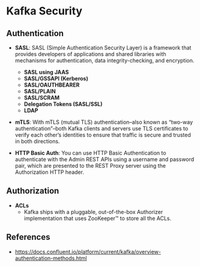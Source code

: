 # Kafka Security

## Authentication

- __SASL__: SASL (Simple Authentication Security Layer) is a framework that provides developers of applications and shared libraries with mechanisms for authentication, data integrity-checking, and encryption.
    - __SASL using JAAS__
    - __SASL/GSSAPI (Kerberos)__
    - __SASL/OAUTHBEARER__
    - __SASL/PLAIN__
    - __SASL/SCRAM__
    - __Delegation Tokens (SASL/SSL)__
    - __LDAP__

- __mTLS__: With mTLS (mutual TLS) authentication–also known as “two-way authentication”–both Kafka clients and servers use TLS certificates to verify each other’s identities to ensure that traffic is secure and trusted in both directions.

- __HTTP Basic Auth__: You can use HTTP Basic Authentication to authenticate with the Admin REST APIs using a username and password pair, which are presented to the REST Proxy server using the Authorization HTTP header.

## Authorization

- __ACLs__
    - Kafka ships with a pluggable, out-of-the-box Authorizer implementation that uses ZooKeeper™ to store all the ACLs.

## References

- https://docs.confluent.io/platform/current/kafka/overview-authentication-methods.html